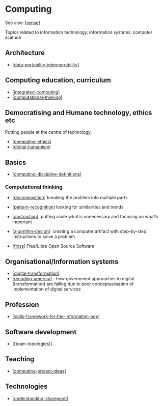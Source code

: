 <!--
 Copyright (C) 2023 David Jones
 
 This file is part of memex.
 
 memex is free software: you can redistribute it and/or modify
 it under the terms of the GNU General Public License as published by
 the Free Software Foundation, either version 3 of the License, or
 (at your option) any later version.
 
 memex is distributed in the hope that it will be useful,
 but WITHOUT ANY WARRANTY; without even the implied warranty of
 MERCHANTABILITY or FITNESS FOR A PARTICULAR PURPOSE.  See the
 GNU General Public License for more details.
 
 You should have received a copy of the GNU General Public License
 along with memex.  If not, see <http://www.gnu.org/licenses/>.
-->

# Computing 

See also: [[sense]]

Topics related to information technology, information systems, computer science


## Architecture 

- [[data-portability-interoperability]]

## Computing education, curriculum

- [[integrated-computing]]
- [[computational-thinking]]

## Democratising and Humane technology, ethics etc

Putting people at the centre of technology.

- [[computing-ethics]]
- [[digital-humanism]]

## Basics 

- [[computing-discipline-definitions]]

### Computational thinking
- [[decomposition]] breaking the problem into multiple parts
- [[pattern-recognition]] looking for similarities and trends
- [[abstraction]]: putting aside what is unnecessary and focusing on what’s important
- [[algorithm-design]]: creating a computer artifact with step-by-step instructions to solve a problem


- [[floss]] Free/Libre Open Source Software

## Organisational/Information systems

- [[digital-transformation]]
- [[recoding-america]] - how government approaches to digital (transformation) are failing due to poor conceptualisation of implementation of digital services

## Profession

- [[skills-framework-for-the-information-age]]

## Software development

- [[team-topologies]]

## Teaching 

- [[computing-project-ideas]]

## Technologies 

- [[understanding-sharepoint]]


[//begin]: # "Autogenerated link references for markdown compatibility"
[sense]: ../sense "Sense"
[data-portability-interoperability]: data-portability-interoperability "Data portability and interoperability"
[integrated-computing]: integrated-computing "Integrated Computing"
[computational-thinking]: computational-thinking "Computation thinking"
[computing-ethics]: computing-ethics "Computing related ethics"
[digital-humanism]: digital-humanism "Digital humanism"
[computing-discipline-definitions]: computing-discipline-definitions "Definitions of computing related disciplines"
[decomposition]: decomposition "Decomposition"
[pattern-recognition]: pattern-recognition "pattern-recognition"
[abstraction]: abstraction "Abstraction"
[algorithm-design]: algorithm-design "Algorithm design"
[floss]: floss "FLOSS and FOSS"
[digital-transformation]: digital-transformation "Digital Transformation"
[recoding-america]: recoding-america "Recoding America"
[skills-framework-for-the-information-age]: profession/skills-framework-for-the-information-age "Skills Framework for the Information Age"
[casa]: ../CASA/casa "Contextually Appropriate Scaffolding Assemblages (CASA)"
[computing-project-ideas]: computing-project-ideas "Computing project ideas"
[understanding-sharepoint]: sharepoint/understanding-sharepoint "Understanding Sharepoint"
[//end]: # "Autogenerated link references"
